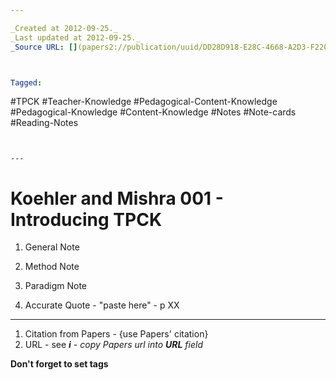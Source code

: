 ```yaml
---

_Created at 2012-09-25._
_Last updated at 2012-09-25._
_Source URL: [](papers2://publication/uuid/DD28D918-E28C-4668-A2D3-F22064872489)._



Tagged: 
```
#TPCK #Teacher-Knowledge #Pedagogical-Content-Knowledge #Pedagogical-Knowledge #Content-Knowledge #Notes #Note-cards #Reading-Notes
```


---
```


# Koehler and Mishra 001 - Introducing TPCK


1.  General Note

3.  Method Note
4.  Paradigm Note
5.  Accurate Quote - "paste here" - p XX
    

* * *

1.  Citation from Papers - {use Papers' citation}
2.  URL - see _**i** - copy Papers url into **URL** field_

**Don't forget to set tags**

